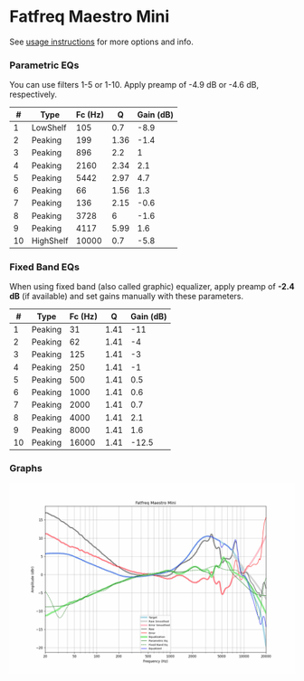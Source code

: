 # Fatfreq Maestro Mini
See [usage instructions](https://github.com/jaakkopasanen/AutoEq#usage) for more options and info.

### Parametric EQs
You can use filters 1-5 or 1-10. Apply preamp of -4.9 dB or -4.6 dB, respectively.

|   # | Type      |   Fc (Hz) |    Q |   Gain (dB) |
|-----|-----------|-----------|------|-------------|
|   1 | LowShelf  |       105 | 0.7  |        -8.9 |
|   2 | Peaking   |       199 | 1.36 |        -1.4 |
|   3 | Peaking   |       896 | 2.2  |         1   |
|   4 | Peaking   |      2160 | 2.34 |         2.1 |
|   5 | Peaking   |      5442 | 2.97 |         4.7 |
|   6 | Peaking   |        66 | 1.56 |         1.3 |
|   7 | Peaking   |       136 | 2.15 |        -0.6 |
|   8 | Peaking   |      3728 | 6    |        -1.6 |
|   9 | Peaking   |      4117 | 5.99 |         1.6 |
|  10 | HighShelf |     10000 | 0.7  |        -5.8 |

### Fixed Band EQs
When using fixed band (also called graphic) equalizer, apply preamp of **-2.4 dB** (if available) and set gains manually with these parameters.

|   # | Type    |   Fc (Hz) |    Q |   Gain (dB) |
|-----|---------|-----------|------|-------------|
|   1 | Peaking |        31 | 1.41 |       -11   |
|   2 | Peaking |        62 | 1.41 |        -4   |
|   3 | Peaking |       125 | 1.41 |        -3   |
|   4 | Peaking |       250 | 1.41 |        -1   |
|   5 | Peaking |       500 | 1.41 |         0.5 |
|   6 | Peaking |      1000 | 1.41 |         0.6 |
|   7 | Peaking |      2000 | 1.41 |         0.7 |
|   8 | Peaking |      4000 | 1.41 |         2.1 |
|   9 | Peaking |      8000 | 1.41 |         1.6 |
|  10 | Peaking |     16000 | 1.41 |       -12.5 |

### Graphs
![](./Fatfreq%20Maestro%20Mini.png)
